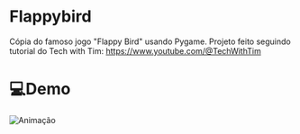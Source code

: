 
# Flappybird
Cópia do famoso jogo "Flappy Bird" usando Pygame.
Projeto feito seguindo tutorial do Tech with Tim: https://www.youtube.com/@TechWithTim

# :computer:Demo
![Animação](https://github.com/Sinuelo/flappybird/assets/98895433/711d0074-4cae-4064-afdb-73037a4f2493)

